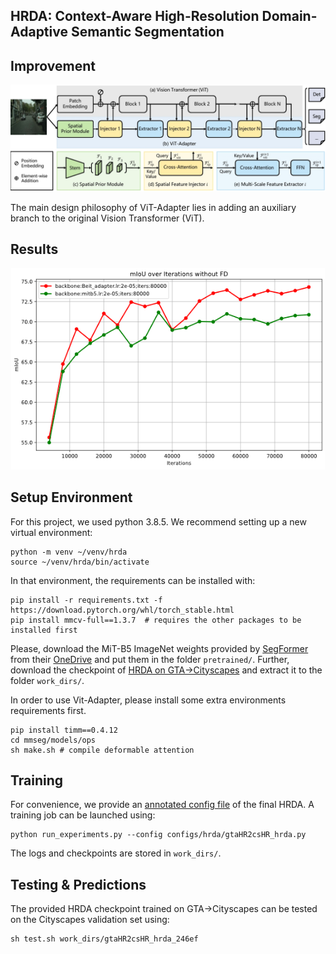 ## HRDA: Context-Aware High-Resolution Domain-Adaptive Semantic Segmentation

## Improvement
![backbone improvement](resources/vit-adapter.png)

The main design philosophy of ViT-Adapter lies in adding an auxiliary branch to the original Vision Transformer (ViT).

## Results
![backbone result](resources/result.png)

## Setup Environment

For this project, we used python 3.8.5. We recommend setting up a new virtual
environment:

```shell
python -m venv ~/venv/hrda
source ~/venv/hrda/bin/activate
```

In that environment, the requirements can be installed with:

```shell
pip install -r requirements.txt -f https://download.pytorch.org/whl/torch_stable.html
pip install mmcv-full==1.3.7  # requires the other packages to be installed first
```

Please, download the MiT-B5 ImageNet weights provided by [SegFormer](https://github.com/NVlabs/SegFormer?tab=readme-ov-file#training)
from their [OneDrive](https://connecthkuhk-my.sharepoint.com/:f:/g/personal/xieenze_connect_hku_hk/EvOn3l1WyM5JpnMQFSEO5b8B7vrHw9kDaJGII-3N9KNhrg?e=cpydzZ) and put them in the folder `pretrained/`.
Further, download the checkpoint of [HRDA on GTA→Cityscapes](https://drive.google.com/file/d/1O6n1HearrXHZTHxNRWp8HCMyqbulKcSW/view?usp=sharing) and extract it to the folder `work_dirs/`.

In order to use Vit-Adapter, please install some extra environments requirements first.

```shell
pip install timm==0.4.12
cd mmseg/models/ops
sh make.sh # compile deformable attention
```


## Training

For convenience, we provide an [annotated config file](configs/hrda/gtaHR2csHR_hrda.py)
of the final HRDA. A training job can be launched using:

```shell
python run_experiments.py --config configs/hrda/gtaHR2csHR_hrda.py
```

The logs and checkpoints are stored in `work_dirs/`.

## Testing & Predictions

The provided HRDA checkpoint trained on GTA→Cityscapes can be tested on the
Cityscapes validation set using:

```shell
sh test.sh work_dirs/gtaHR2csHR_hrda_246ef
```
